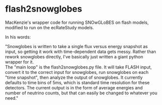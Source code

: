# flash2snowglobes
MacKenzie's wrapper code for running SNOwGLoBES on flash models, modified to run on the ecRateStudy models.

In his words: 

"Snowglobes is written to take a single flux versus energy snapshot as input, so getting it work with time-dependent data gets messy. Rather than rework snowglobes directly, I've basically just written a giant python wrapper for it.  
The "main loop" is the flash2snowglobes.py file. It will take FLASH input, convert it to the correct input for snowglobes, run snowglobes on each "time snapshot", then analyze the output of snowglobes. It currently defaults to time bins of 5ms, which is standard time resolution for these detectors. The current output is in the form of average energies and number of neutrino counts, but that can easily be changed to whatever you need."
